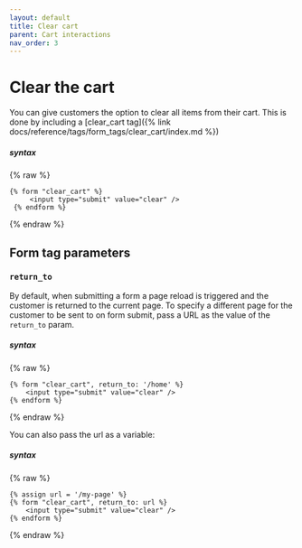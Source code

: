 ```yaml
---
layout: default
title: Clear cart
parent: Cart interactions
nav_order: 3
---
```


# Clear the cart
You can give customers the option to clear all items from their cart. This is done by including a [clear_cart tag]({% link docs/reference/tags/form_tags/clear_cart/index.md %})

##### syntax
{% raw %}
```liquid
{% form "clear_cart" %}
	 <input type="submit" value="clear" />
 {% endform %}
```
{% endraw %}

## Form tag parameters

### `return_to` 
By default, when submitting a form a page reload is triggered and the customer is returned to the current page. To specify a different page for the customer to be sent to on form submit, pass a URL as the value of the `return_to` param.

##### syntax
{% raw %}
```liquid
{% form "clear_cart", return_to: '/home' %}
	<input type="submit" value="clear" />
{% endform %}
```
{% endraw %}

You can also pass the url as a variable:
##### syntax
{% raw %}
```liquid
{% assign url = '/my-page' %}
{% form "clear_cart", return_to: url %}
	<input type="submit" value="clear" />
{% endform %}
```
{% endraw %}